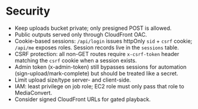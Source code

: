 # Security

- Keep uploads bucket private; only presigned POST is allowed.
- Public outputs served only through CloudFront OAC.
- Cookie-based sessions: `/api/login` issues httpOnly `sid` + `csrf` cookie; `/api/me` exposes roles. Session records live in the `sessions` table.
- CSRF protection: all non-GET routes require `x-csrf-token` header matching the `csrf` cookie when a session exists.
- Admin token (x-admin-token) still bypasses sessions for automation (sign-upload/mark-complete) but should be treated like a secret.
- Limit upload size/type server- and client-side.
- IAM: least privilege on job role; EC2 role must only pass that role to MediaConvert.
- Consider signed CloudFront URLs for gated playback.
